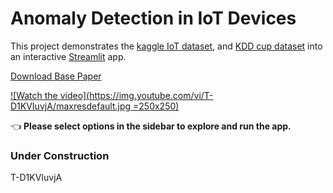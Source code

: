 # Anomaly Detection in IoT Devices

This project demonstrates the [kaggle IoT dataset]( https://www.kaggle.com/francoisxa/ds2ostraffictraces ), and [KDD cup dataset](https://kdd.ics.uci.edu/databases/kddcup99/kddcup99.html) into an interactive [Streamlit](https://streamlit.io) app.

[Download Base Paper](https://github.com/Jaseemck/Anomaly_Detection_App/raw/master/paper.pdf)

[![Watch the video](https://img.youtube.com/vi/T-D1KVIuvjA/maxresdefault.jpg =250x250)](https://youtu.be/T-D1KVIuvjA)


👈 **Please select options in the sidebar to explore and run the app.**

### Under Construction
T-D1KVIuvjA
